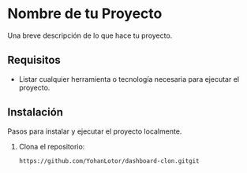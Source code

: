 # Nombre de tu Proyecto

Una breve descripción de lo que hace tu proyecto.

## Requisitos

- Listar cualquier herramienta o tecnología necesaria para ejecutar el proyecto.

## Instalación

Pasos para instalar y ejecutar el proyecto localmente.

1. Clona el repositorio:
   ```bash
   https://github.com/YohanLotor/dashboard-clon.gitgit 